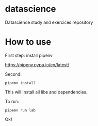 # datascience

Datascience study and exercices repository

# How to use

First step: install pipenv

https://pipenv.pypa.io/en/latest/

Second:

    pipenv install

This will install all libs and dependencies.

To run:

    pipenv run lab

Ok!
